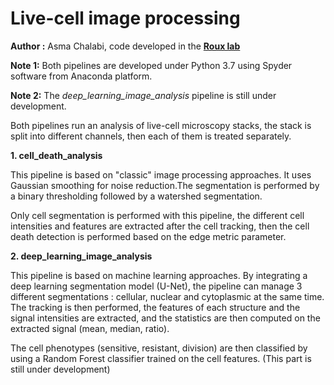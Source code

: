 # Live-cell image processing
**Author :** Asma Chalabi, code developed in the [**Roux lab**](https://github.com/jrxlab) 


**Note 1:** Both pipelines are developed under Python 3.7 using Spyder software from Anaconda platform.

**Note 2:** The *deep_learning_image_analysis* pipeline is still under development.


Both pipelines run an analysis of live-cell microscopy stacks, the stack is split into different channels, then each of them is treated separately. 

**1. cell_death_analysis** 

This pipeline is based on "classic" image processing approaches. It uses Gaussian smoothing for noise reduction.The segmentation is performed by a binary thresholding followed by a watershed segmentation.  

Only cell segmentation is performed with this pipeline, the different cell intensities and features are extracted after the cell tracking, then the cell death detection is performed based on the edge metric parameter. 



**2. deep_learning_image_analysis**

This pipeline is based on machine learning approaches. By integrating a deep learning segmentation model (U-Net), the pipeline can manage 3 different segmentations : cellular, nuclear and cytoplasmic at the same time. The tracking is then performed,  the features of each structure and the signal intensities are extracted, and the statistics are then computed on the extracted signal (mean, median, ratio).  

The cell phenotypes (sensitive, resistant, division) are then classified by using a Random Forest classifier trained on the cell features. (This part is still under development)
